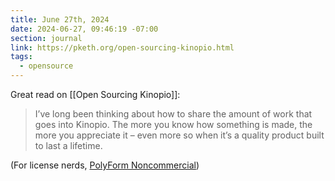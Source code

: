 ```yaml
---
title: June 27th, 2024
date: 2024-06-27, 09:46:19 -07:00
section: journal
link: https://pketh.org/open-sourcing-kinopio.html
tags:
  - opensource
---
```

Great read on [[Open Sourcing Kinopio]]:

> I’ve long been thinking about how to share the amount of work that goes into Kinopio. The more you know how something is made, the more you appreciate it – even more so when it’s a quality product built to last a lifetime.

(For license nerds, [PolyForm Noncommercial](https://github.com/kinopio-club/kinopio-client/blob/main/LICENSE.md))
